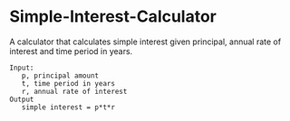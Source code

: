# Simple-Interest-Calculator
A calculator that calculates simple interest given principal, annual rate of interest and time period in years. 


```
Input:
   p, principal amount
   t, time period in years
   r, annual rate of interest
Output
   simple interest = p*t*r
```
